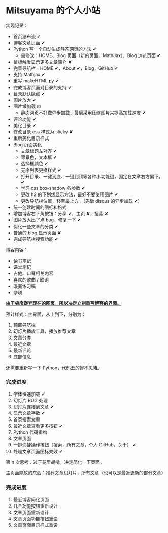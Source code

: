 # Mitsuyama 的个人小站

实现记录：

- 首页瀑布流 ✔
- 博客文章页面 ✔
- Python 写一个自动生成静态网页的方法 ✔
  - 需修改：HOME、Blog 页面（新的页面，MathJax），Blog 浏览页面 ✔
- 鼠标触发显示更多文章简介 ✘
- 完善导航栏：HOME ✔，About ✔，Blog，GitHub ✔
- 支持 Mathjax ✔
- 重写 makeHTML.py ✔
- 完成博客页面对目录的支持 ✔
- 目录默认隐藏 ✔
- 图片放大 ✔
- 图片懒加载 ☒
  - 静态网页不好做异步加载，最后采用压缩图片来提高加载速度 ✔
- 评论功能 ✔
- 美化目录 ✔
- 修改目录 css 样式为 sticky ✘
- 重新美化目录样式
- Blog 页面美化
  - 文章标题左对齐 ✔
  - 背景色，文本框 ✔
  - 选择框颜色 ✔
  - 无序列表更换样式 ✔
  - 打开目录、一键到底、一键到顶等各种小功能键，固定在文章右方偏下。 ✔
  - 学习 css box-shadow 各参数 ✔
  - 更改 h2 的下划线显示方法，最好不要使用图片 ✔
  - 更改导航栏位置，移至最上方。（先做 disqus 的异步加载 ✔）
- 统一创建时间的图标和格式
- 增加博客右下角按钮：分享 ✔，主页 ✘，搜索 ✘
- 图片放大出了点 bug，修复一下 ✔
- 优化一些文章的分类 ✔
- 普通的 blog 显示页面 ✘
- 完成导航栏搜索功能 ✔

博客内容：

-   读书笔记
-   课堂笔记
-   吉他、口琴相关内容
-   喜欢的歌曲 / 歌词
-   漫画练习稿
-   杂项



**<u>由于极度嫌弃现在的网页，所以决定立刻重写博客的界面。</u>**

预计样式：主界面，从上到下，分别为：

1.  顶部导航栏
2.  幻灯片播放工具，播放推荐文章
3.  文章分类
4.  最近文章
5.  最新评论
6.  底部信息

还需要重新写一下 Python，代码丑的惨不忍睹。



### 完成进度

1.  字体快速加载 ✔
2.  幻灯片 BUG 处理
3.  幻灯片连接到文章 ✔
4.  显示文章字数 ✔
5.  首页搜索文章
6.  最近文章查看更多按钮 ✔
7.  Python 代码重构
8.  文章页面
9.  一排快捷操作按钮（搜索，所有文章，个人 GitHub，关于） ✔
10.  处理文章页面图标失效 ✔



第 n 次思考：过于花里胡哨，决定简化一下页面。

主页面能放的东西：推荐文章幻灯片，所有文章（也可以是最近更新的部分文章）

### 完成进度

1.  最近博客简化页面
2.  几个功能按钮重新设计
3.  文章页面重新设计
4.  文章页面功能按钮重设
5.  文章页面目录样式重设

